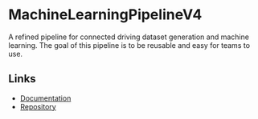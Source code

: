 # MachineLearningPipelineV4
A refined pipeline for connected driving dataset generation and machine learning. The goal of this pipeline is to be reusable and easy for teams to use.

## Links
- [Documentation](http://aaron777collins.github.io/MachineLearningPipelineV4)
- [Repository](https://github.com/aaron777collins/MachineLearningPipelineV4)
